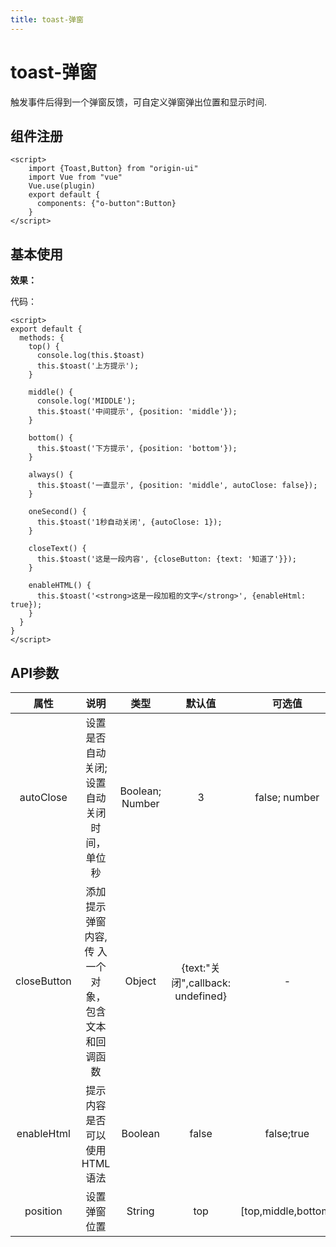 ```yaml
---
title: toast-弹窗
---
```


# toast-弹窗
触发事件后得到一个弹窗反馈，可自定义弹窗弹出位置和显示时间.

## 组件注册
```vue
<script>
    import {Toast,Button} from "origin-ui"
    import Vue from "vue"
    Vue.use(plugin)
    export default {
      components: {"o-button":Button}
    }
</script>
```

## 基本使用
**效果：** 
<toastDemo></toastDemo>

代码：
```vue
<script>
export default {
  methods: {
    top() {
      console.log(this.$toast)
      this.$toast('上方提示');
    }
    
    middle() {
      console.log('MIDDLE');
      this.$toast('中间提示', {position: 'middle'});
    }
    
    bottom() {
      this.$toast('下方提示', {position: 'bottom'});
    }
    
    always() {
      this.$toast('一直显示', {position: 'middle', autoClose: false});
    }
    
    oneSecond() {
      this.$toast('1秒自动关闭', {autoClose: 1});
    }
    
    closeText() {
      this.$toast('这是一段内容', {closeButton: {text: '知道了'}});
    }
    
    enableHTML() {
      this.$toast('<strong>这是一段加粗的文字</strong>', {enableHtml: true});
    }
  }
}
</script>
```

## API参数
|     属性      | 说明           | 类型      |   默认值  |   可选值   |
| :------------: |:-------------: | :-------: | :--------: | :---------: |
| autoClose      | 设置是否自动关闭; 设置自动关闭时间，单位秒 	    | Boolean;  Number  |    3     |   false; number        |
| closeButton      | 添加提示弹窗内容,传  入一个对象，包含文本  和回调函数 | Object |   {text:"关  闭",callback:  undefined}  |     -     |
| enableHtml      | 提示内容是否可以使用  HTML语法 | Boolean |   false  |     false;true     |
| position        | 	设置弹窗位置 | String |   top  |     [top,middle,bottom]      |